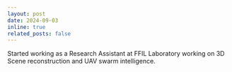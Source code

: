 ```yaml
---
layout: post
date: 2024-09-03 
inline: true
related_posts: false
---
```


Started working as a Research Assistant at FFIL Laboratory working on 3D Scene reconstruction and UAV swarm intelligence.